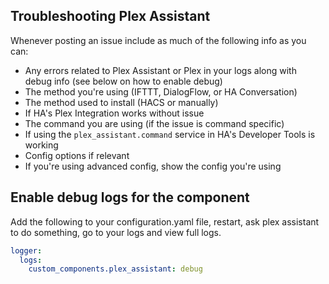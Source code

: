 ## Troubleshooting Plex Assistant

Whenever posting an issue include as much of the following info as you can: 

* Any errors related to Plex Assistant or Plex in your logs along with debug info (see below on how to enable debug)
* The method you're using (IFTTT, DialogFlow, or HA Conversation)
* The method used to install (HACS or manually)
* If HA's Plex Integration works without issue
* The command you are using (if the issue is command specific)
* If using the `plex_assistant.command` service in HA's Developer Tools is working
* Config options if relevant
* If you're using advanced config, show the config you're using

## Enable debug logs for the component

Add the following to your configuration.yaml file, restart, ask plex assistant to do something, go to your logs and view full logs.

```yaml
logger:
  logs:
    custom_components.plex_assistant: debug
```
